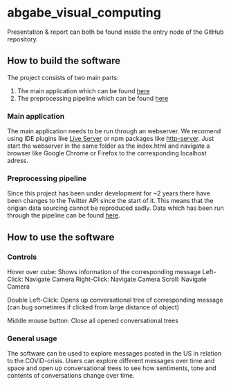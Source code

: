 # abgabe_visual_computing
 
Presentation & report can both be found inside the entry node of the GitHub repository.

## How to build the software
The project consists of two main parts:
1. The main application which can be found [here](code/application/index.html)
2. The preprocessing pipeline which can be found [here](code/preprocess)

### Main application
The main application needs to be run through an webserver. We recomend using IDE plugins like [Live Server](https://marketplace.visualstudio.com/items?itemName=ritwickdey.LiveServer) or npm packages like [http-server](https://www.npmjs.com/package/http-server). Just start the webserver in the same folder as the index.html and navigate a browser like Google Chrome or Firefox to the corresponding localhost adress.


### Preprocessing pipeline
Since this project has been under development for ~2 years there have been changes to the Twitter API since the start of it. This means that the origian data sourcing cannot be reproduced sadly. Data which has been run through the pipeline can be found [here](code/application/data/dummy/real.json).

## How to use the software
### Controls
Hover over cube: Shows information of the corresponding message
Left-Click: Navigate Camera
Right-Click: Navigate Camera
Scroll: Navigate Camera

Double Left-Click: Opens up conversational tree of corresponding message (can bug sometimes if clicked from large distance of object)

Middle mouse button: Close all opened conversational trees

### General usage
The software can be used to explore messages posted in the US in relation to the COVID-crisis. Users can explore different messages over time and space and open up conversational trees to see how sentiments, tone and contents of conversations change over time.
